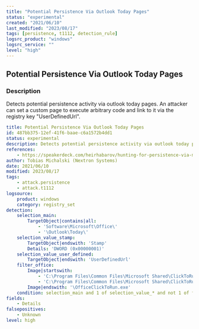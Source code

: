 ```yaml
---
title: "Potential Persistence Via Outlook Today Pages"
status: "experimental"
created: "2021/06/10"
last_modified: "2023/08/17"
tags: [persistence, t1112, detection_rule]
logsrc_product: "windows"
logsrc_service: ""
level: "high"
---
```


## Potential Persistence Via Outlook Today Pages

### Description

Detects potential persistence activity via outlook today pages. An attacker can set a custom page to execute arbitrary code and link to it via the registry key "UserDefinedUrl".

```yml
title: Potential Persistence Via Outlook Today Pages
id: 487bb375-12ef-41f6-baae-c6a1572b4dd1
status: experimental
description: Detects potential persistence activity via outlook today pages. An attacker can set a custom page to execute arbitrary code and link to it via the registry key "UserDefinedUrl".
references:
    - https://speakerdeck.com/heirhabarov/hunting-for-persistence-via-microsoft-exchange-server-or-outlook?slide=74
author: Tobias Michalski (Nextron Systems)
date: 2021/06/10
modified: 2023/08/17
tags:
    - attack.persistence
    - attack.t1112
logsource:
    product: windows
    category: registry_set
detection:
    selection_main:
        TargetObject|contains|all:
            - 'Software\Microsoft\Office\'
            - '\Outlook\Today\'
    selection_value_stamp:
        TargetObject|endswith: 'Stamp'
        Details: 'DWORD (0x00000001)'
    selection_value_user_defined:
        TargetObject|endswith: 'UserDefinedUrl'
    filter_office:
        Image|startswith:
            - 'C:\Program Files\Common Files\Microsoft Shared\ClickToRun\'
            - 'C:\Program Files\Common Files\Microsoft Shared\ClickToRun\Updates\'
        Image|endswith: '\OfficeClickToRun.exe'
    condition: selection_main and 1 of selection_value_* and not 1 of filter_*
fields:
    - Details
falsepositives:
    - Unknown
level: high

```
